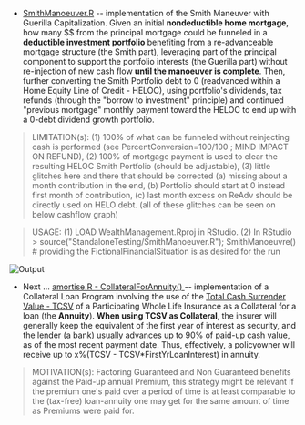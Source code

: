 * [SmithManoeuver.R](https://github.com/florentchandelier/WealthManagement/blob/master/StandaloneTesting/SmithManoeuver.R) -- implementation of the Smith Maneuver with Guerilla Capitalization. Given an initial **nondeductible 
home mortgage**, how many $$ from the principal mortgage could be funneled in a **deductible investment portfolio** benefiting from a re-advanceable mortgage structure (the Smith part), leveraging part of the principal component 
to support the portfolio interests (the Guerilla part) without re-injection of new cash flow **until the manoeuver is complete**. Then, further converting the Smith Portfolio debt to 0 
(readvanced within a Home Equity Line of Credit - HELOC), using portfolio's dividends, tax refunds (through the "borrow to investment" principle) and continued "previous mortgage" 
monthly payment toward the HELOC to end up with a 0-debt dividend growth portfolio.

> LIMITATION(s): (1) 100% of what can be funneled without reinjecting cash is performed (see PercentConversion=100/100 ; MIND IMPACT ON REFUND), (2) 100% of mortgage payment is used to clear
the resulting HELOC Smith Portfolio (should be adjustable), (3) little glitches here and there that should be corrected (a) missing about a month contribution in the end, 
(b) Portfolio should start at 0 instead first month of contribution, (c) last month excess on ReAdv should be directly used on HELO debt. 
(all of these glitches can be seen on below cashflow graph)

> USAGE: (1) LOAD WealthManagement.Rproj in RStudio. (2) In RStudio > source("StandaloneTesting/SmithManoeuver.R"); SmithManoeuvre() # providing the FictionalFinancialSituation is as desired for the run

![Output](https://github.com/florentchandelier/WealthManagement/blob/master/StandaloneTesting/Images/SmithManoeuver.png?raw=true)


* Next ... [amortise.R - CollateralForAnnuity() ](amortise.R) -- implementation of a Collateral Loan Program involving the use of the [Total Cash Surrender Value - TCSV](http://en.wikipedia.org/wiki/Cash_surrender_value) of a 
Participating Whole Life Insurance as a Collateral for a loan (the **Annuity**). **When using TCSV as Collateral**, the insurer will generally keep the equivalent of the first year of interest as security, and the lender 
(a bank) usually advances up to 90% of paid-up cash value, as of the most recent payment date. Thus, effectively, a policyowner will receive up to x%(TCSV - TCSV*FirstYrLoanInterest) in annuity.

> MOTIVATION(s): Factoring Guaranteed and Non Guaranteed benefits against the Paid-up annual Premium, this strategy might be relevant if the premium one's paid over a period of time is at least comparable to the (tax-free) loan-annuity 
one may get for the same amount of time as Premiums were paid for.
